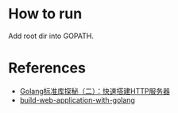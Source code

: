 # How to run
Add root dir into GOPATH.

# References
* [Golang标准库探秘（二）：快速搭建HTTP服务器](http://www.infoq.com/cn/articles/golang-standard-library-part02)
* [build-web-application-with-golang](https://github.com/astaxie/build-web-application-with-golang/blob/master/zh/02.2.md)